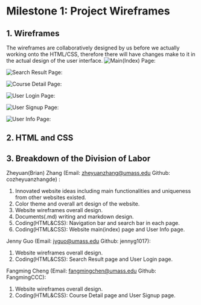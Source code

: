 # Milestone 1: Project Wireframes
## 1. Wireframes
The wireframes are collaboratively designed by us before we actually working onto the HTML/CSS, therefore there will have changes make to it in the actual design of the user interface.
![Main(Index) Page:](wireframes_imgs/wireframe_index@1.25x.png)

![Search Result Page:](wireframes_imgs/wireframe_searchresult@1.25x.png)

![Course Detail Page:](wireframes_imgs/wireframe_coursedetail@1.25x.png)

![User Login Page:](wireframes_imgs/wireframe_userlogin@1.25x.png)

![User Signup Page:](wireframes_imgs/wireframe_usersignup@1.25x.png)

![User Info Page:](wireframes_imgs/wireframe_userinfo@1.25x.png)

## 2. HTML and CSS



## 3. Breakdown of the Division of Labor

Zheyuan(Brian) Zhang (Email: zheyuanzhang@umass.edu Github: cozheyuanzhangde) :
 1. Innovated website ideas including main functionalities and uniqueness from other websites existed.
 2. Color theme and overall art design of the website.
 3. Website wireframes overall design.
 4. Documents(.md) writing and markdown design.
 5. Coding(HTML&CSS): Navigation bar and search bar in each page.
 6. Coding(HTML&CSS): Website main(index) page and User Info page.

Jenny Guo (Email: jyguo@umass.edu Github: jennyg1017):

 1. Website wireframes overall design.
 2. Coding(HTML&CSS): Search Result page and User Login page.

Fangming Cheng (Email: fangmingchen@umass.edu Github: FangmingCCC):

 1. Website wireframes overall design.
 2. Coding(HTML&CSS): Course Detail page and User Signup page.